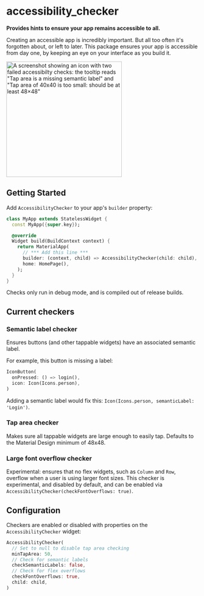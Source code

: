 # accessibility_checker

**Provides hints to ensure your app remains accessible to all.**

Creating an accessible app is incredibly important. But all too often it's forgotten about, or left to later. This package ensures your app is accessible from day one, by keeping an eye on your interface as you build it.

<img width="303" alt='A screenshot showing an icon with two failed accessibilty checks: the tooltip reads "Tap area is a missing semantic label" and "Tap area of 40x40 is too small: should be at least 48×48"' src="https://user-images.githubusercontent.com/756862/201646720-c6508f43-2cf9-4a54-a41b-ae7d17b55994.png">

## Getting Started

Add `AccessibilityChecker` to your app's `builder` property:

```dart
class MyApp extends StatelessWidget {
  const MyApp({super.key});

  @override
  Widget build(BuildContext context) {
    return MaterialApp(
      // *** Add this line ***
      builder: (context, child) => AccessibilityChecker(child: child),
      home: HomePage(),
    );
  }
}
```

Checks only run in debug mode, and is compiled out of release builds.

## Current checkers

### Semantic label checker

Ensures buttons (and other tappable widgets) have an associated semantic label.

For example, this button is missing a label:

```dart
IconButton(
  onPressed: () => login(),
  icon: Icon(Icons.person),
)
```

Adding a semantic label would fix this: `Icon(Icons.person, semanticLabel: 'Login')`.

### Tap area checker

Makes sure all tappable widgets are large enough to easily tap. Defaults to the Material Design minimum of 48x48.

### Large font overflow checker

Experimental: ensures that no flex widgets, such as `Column` and `Row`, overflow when a user is using larger font sizes. This checker is experimental, and disabled by default, and can be enabled via `AccessibilityChecker(checkFontOverflows: true)`.

## Configuration

Checkers are enabled or disabled with properties on the `AccessibilityChecker` widget:

```dart
AccessibilityChecker(
  // Set to null to disable tap area checking
  minTapArea: 50,
  // Check for semantic labels
  checkSemanticLabels: false,
  // Check for flex overflows
  checkFontOverflows: true,
  child: child,
)
```
